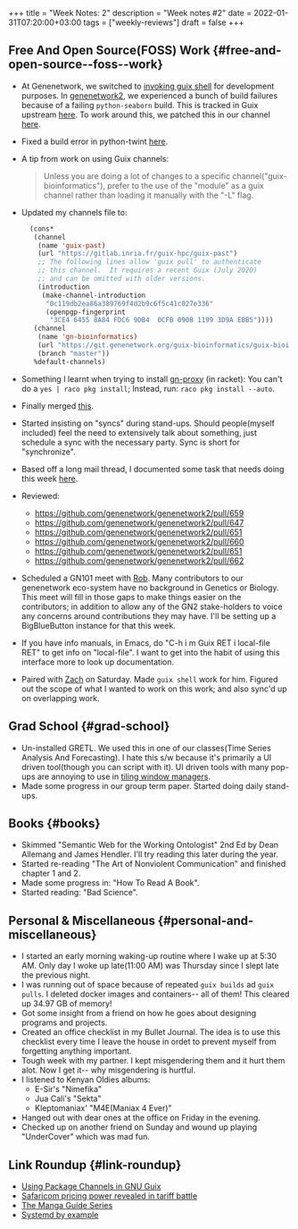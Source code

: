 +++
title = "Week Notes: 2"
description = "Week notes #2"
date = 2022-01-31T07:20:00+03:00
tags = ["weekly-reviews"]
draft = false
+++

## Free And Open Source(FOSS) Work {#free-and-open-source--foss--work}

-   At Genenetwork, we switched to [invoking guix shell](https://guix.gnu.org/manual/devel/en/html%5Fnode/Invoking-guix-shell.html) for development
    purposes.  In [genenetwork2](https://github.com/genenetwork/genenetwork2), we experienced a bunch of build failures
    because of a failing `python-seaborn` build.  This is tracked in Guix
    upstream [here](https://debbugs.gnu.org/cgi/bugreport.cgi?bug=53519).  To work around this, we patched this in our channel [here](https://git.genenetwork.org/guix-bioinformatics/guix-bioinformatics/commit/94f6951f33dd801d30afcd9e547498345a7f1f1d).
-   Fixed a build error in python-twint [here](https://git.genenetwork.org/guix-bioinformatics/guix-bioinformatics/commit/7bde2a7d4e0779ae9f1d8eb9b2e06d595128ddd9).
-   A tip from work on using Guix channels:

    > Unless you are doing a lot of changes to a specific channel("guix-bioinformatics"), prefer to the use of the "module" as a guix channel rather than loading it manually with the "-L" flag.
-   Updated my channels file to:

    ```lisp
      (cons*
       (channel
        (name 'guix-past)
        (url "https://gitlab.inria.fr/guix-hpc/guix-past")
        ;; The following lines allow 'guix pull' to authenticate
        ;; this channel.  It requires a recent Guix (July 2020)
        ;; and can be omitted with older versions.
        (introduction
         (make-channel-introduction
          "0c119db2ea86a389769f4d2b9c6f5c41c027e336"
          (openpgp-fingerprint
           "3CE4 6455 8A84 FDC6 9DB4  0CFB 090B 1199 3D9A EBB5"))))
       (channel
        (name 'gn-bioinformatics)
        (url "https://git.genenetwork.org/guix-bioinformatics/guix-bioinformatics.git")
        (branch "master"))
       %default-channels)
    ```
-   Something I learnt when trying to install [gn-proxy](https://github.com/chfi/gn-proxy) (in racket): You
    can't do a `yes | raco pkg install`; Instead, run: `raco pkg install
        --auto`.
-   Finally merged [this](https://github.com/genenetwork/genenetwork2/pull/661).
-   Started insisting on "syncs" during stand-ups.  Should people(myself
    included) feel the need to extensively talk about something, just
    schedule a sync with the necessary party.  Sync is short for
    "synchronize".
-   Based off a long mail thread, I documented some task that needs
    doing this week [here](https://github.com/genenetwork/gn-gemtext-threads/blob/main/topics/data-uploads/inserting-data.gmi).
-   Reviewed:
    -   <https://github.com/genenetwork/genenetwork2/pull/659>
    -   <https://github.com/genenetwork/genenetwork2/pull/647>
    -   <https://github.com/genenetwork/genenetwork2/pull/651>
    -   <https://github.com/genenetwork/genenetwork2/pull/660>
    -   <https://github.com/genenetwork/genenetwork2/pull/651>
    -   <https://github.com/genenetwork/genenetwork2/pull/662>

-   Scheduled a GN101 meet with [Rob](https://loop.frontiersin.org/people/163/publications).  Many contributors to our
    genenetwork eco-system have no background in Genetics or Biology.
    This meet will fill in those gaps to make things easier on the
    contributors; in addition to allow any of the GN2 stake-holders to
    voice any concerns around contributions they may have.  I'll be
    setting up a BigBlueButton instance for that this week.
-   If you have info manuals, in Emacs, do "C-h i m Guix RET i
    local-file RET" to get info on "local-file".  I want to get into the
    habit of using this interface more to look up documentation.
-   Paired with [Zach](https://github.com/zsloan/) on Saturday.  Made `guix shell` work for him.
    Figured out the scope of what I wanted to work on this work; and
    also sync'd up on overlapping work.


## Grad School {#grad-school}

-   Un-installed GRETL.  We used this in one of our classes(Time Series
    Analysis And Forecasting).  I hate this s/w because it's primarily a
    UI driven tool(though you can script with it).  UI driven tools with
    many pop-ups are annoying to use in [tiling window managers](https://en.wikipedia.org/wiki/Tiling%5Fwindow%5Fmanager).
-   Made some progress in our group term paper.  Started doing daily
    stand-ups.


## Books {#books}

-   Skimmed "Semantic Web for the Working Ontologist" 2nd Ed by Dean
    Allemang and James Hendler.  I'll try reading this later during the
    year.
-   Started re-reading "The Art of Nonviolent Communication" and finished chapter 1 and 2.
-   Made some progress in: "How To Read A Book".
-   Started reading: "Bad Science".


## Personal & Miscellaneous {#personal-and-miscellaneous}

-   I started an early morning waking-up routine where I wake up at 5:30
    AM.  Only day I woke up late(11:00 AM) was Thursday since I slept
    late the previous night.
-   I was running out of space because of repeated `guix builds` ad `guix
        pulls`.  I deleted docker images and containers-- all of them!  This
    cleared up 34.97 GB of memory!
-   Got some insight from a friend on how he goes about designing
    programs and projects.
-   Created an office checklist in my Bullet Journal.  The idea is to
    use this checklist every time I leave the house in ordet to prevent
    myself from forgetting anything important.
-   Tough week with my partner.  I kept misgendering them and it hurt
    them alot.  Now I get it-- why misgendering is hurtful.
-   I listened to Kenyan Oldies albums:
    -   E-Sir's "Nimefika"
    -   Jua Cali's "Sekta"
    -   Kleptomaniax' "M4E(Maniax 4 Ever)"
-   Hanged out with dear ones at the office on Friday in the evening.
-   Checked up on another friend on Sunday and wound up playing
    "UnderCover" which was mad fun.


## Link Roundup {#link-roundup}

-   [Using Package Channels in GNU Guix](https://systemcrafters.cc/craft-your-system-with-guix/using-package-channels/)
-   [Safaricom pricing power revealed in tariff battle](https://www.businessdailyafrica.com/bd/corporate/companies/safaricom-pricing-power-revealed-in-tariff-battle-3691550)
-   [The Manga Guide Series](https://www.ohmsha.co.jp/)
-   [Systemd by example](https://systemd-by-example.com/)